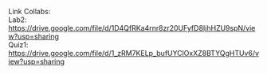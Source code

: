 Link Collabs:  
Lab2: https://drive.google.com/file/d/1D4QfRKa4rnr8zr20UFyfD8IjhHZU9spN/view?usp=sharing  
Quiz1: https://drive.google.com/file/d/1_zRM7KELp_bufUYClOxXZ8BTYQgHTUv6/view?usp=sharing
